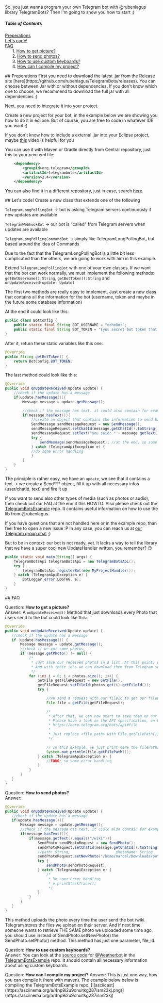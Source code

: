 So, you just wanna program your own Telegram bot with @rubenlagus library TelegramBots? Then I'm going to show you how to start ;)

##### Table of Contents  
[Preperations](#preperations)  
[Let's code!](#lets_code)  
[FAQ](#faq)  
    &nbsp;&nbsp;&nbsp;&nbsp;&nbsp;&nbsp;1. [How to get picture?](#question_how_to_get_picture)  
    &nbsp;&nbsp;&nbsp;&nbsp;&nbsp;&nbsp;2. [How to send photos?](#question_how_to_send_photos)  
    &nbsp;&nbsp;&nbsp;&nbsp;&nbsp;&nbsp;3. [How to use custom keyboards?](#question_how_to_use_custom_keyboards)  
    &nbsp;&nbsp;&nbsp;&nbsp;&nbsp;&nbsp;4. [How can I compile my project?](#question_how_to_compile)  
    
    

<a name="preperations"/>
## Preperations
First you need to download the latest .jar from the Release site [here](https://github.com/rubenlagus/TelegramBots/releases). You can choose between Jar with or without dependencies. If you don't know which one to choose, we recommend to download the full jar with all dependencies ;)

Next, you need to integrate it into your project.

Create a new project for your bot, in the example below we are showing you how to do it in eclipse. But of course, you are free to code in whatever IDE you want ;)

If you don't know how to include a external .jar into your Eclipse project, maybe [this](https://www.youtube.com/watch?v=VWnfHkBgO1I) video is helpful for you

You can use it with Maven or Gradle directly from Central repository, just this to your *pom.xml* file:
 
```xml
    <dependency>
        <groupId>org.telegram</groupId>
        <artifactId>telegrambots</artifactId>
        <version>2.4</version>
    </dependency>
```

You can also find it in a different repository, just in case, search [here](https://jitpack.io/#rubenlagus/TelegramBots).


<a name="lets_code"/>
## Let's code!
Create a new class that extends one of the following

```TelegramLongPollingBot``` -> bot is asking Telegram servers continuously if new updates are available

```TelegramWebhookBot``` -> our bot is "called" from Telegram servers when updates are available

```TelegramLongPollingCommandBot``` -> simply like TelegramLongPollingBot, but based around the idea of Commands

Due to the fact that the TelegramLongPollingBot is a little bit less complicated than the others, we are going to work with him in this example.

Extend ```TelegramLongPollingBot``` with one of your own classes. If we want that the bot can work normally, we must implement the following methods: ```getBotUsername():String```, ```getBotToken():String``` and ```onUpdateReceived(update: Update)```

The first two methods are really easy to implement. Just create a new class that contains all the information for the bot (username, token and maybe in the future some database information)

At the end it could look like this:

```java
public class BotConfig {
    public static final String BOT_USERNAME = "echoBot";
    public static final String BOT_TOKEN = "{you secret bot token that you got from BotFather}";
}
```

After it, return these static variables like this one:
```java
@Override
public String getBotToken() {
    return BotConfig.BOT_TOKEN;
}
```

The last method could look like this:

```java
@Override
public void onUpdateReceived(Update update) {
    //check if the update has a message
    if(update.hasMessage()){
        Message message = update.getMessage();

        //check if the message has text. it could also contain for example a location ( message.hasLocation() )
        if(message.hasText()){
            //create an object that contains the information to send back the message
            SendMessage sendMessageRequest = new SendMessage();
            sendMessageRequest.setChatId(message.getChatId().toString()); //who should get from the message the sender that sent it.
            sendMessageRequest.setText("you said: " + message.getText());
            try {
                sendMessage(sendMessageRequest); //at the end, so some magic and send the message ;)
            } catch (TelegramApiException e) {
            //do some error handling
            }
        }
    }
}
```
The principle is rather easy, we have an ```update```, we see that it contains a text -> we create a Send*** object, fill it up with all necessary infos (user/chatId, text) and fire it up
        
If you want to send also other types of media (such as photos or audio), then check out our FAQ at the end if this HOWTO. Also please check out the [TelegramBotsExample](https://github.com/rubenlagus/TelegramBotsExample) repo. It contains useful information on how to use the lib from @rubenlagus.
        
If you have questions that are not handled here or in the example repo, than feel free to open a new Issue :P
In any case, you can reach us at [our Telegram group chat](https://telegram.me/JavaBotsApi) ;)
        
But to be in context: our bot is not ready, yet. It lacks a way to tell the library that we have a super cool new UpdateHandler written, you remember? 😏
        
        
```java
public static void main(String[] args) {
    TelegramBotsApi telegramBotsApi = new TelegramBotsApi();
    try {
        telegramBotsApi.registerBot(new MyProjectHandler());
    } catch (TelegramApiException e) {
        BotLogger.error(LOGTAG, e);
    }
}
```
        
<a name="faq"/>
## FAQ  
   
   Question: <a name="question_how_to_get_picture"/>
   <b>How to get a picture?</b>  
   Answer: A ```onUpdateReceived()``` Method that just downloads every Photo that users send to the bot could look like this:  
   
```java
@Override
public void onUpdateReceived(Update update) {
   //check if the update has a message
   if (update.hasMessage()) {
       Message message = update.getMessage();
       //check if we got some photos
       if (message.getPhoto() != null) {
           /*
            * Just save our received photos in a list. At this point, we do not really have the photos. We have just their id.
            * And with their id's we can download them from Telegram servers
            */
           for (int i = 0; i < photos.size(); i++) {
               GetFile getFileRequest = new GetFile();
               getFileRequest.setFileId(photos.get(i).getFileId());
               try {

                   //we send a request with our fileId to get our filePath.
                   File file = getFile(getFileRequest);

                   /*
                    * After that, we can now start to save them on our local machine.
                    * Please have a look on the API specification, on how to download the files with their filepaths you just got in the code above
                    * https://core.telegram.org/bots/api#file
                    *
                    * Just replace <file_path> with File.getFilePath();
                    */

                   // In this example, we just print here the filePaths
                   System.out.println(file.getFilePath());
               } catch (TelegramApiException e) {
                   //TODO: so some error handling
               }
           }
       }
   }
}
```
   Question: <a name="question_how_to_send_photos"/>
    <b>How to send photos?</b>  
    Answer:  
      
   
```java
@Override
public void onUpdateReceived(Update update) {
   //check if the update has a message
   if(update.hasMessage()){
       Message message = update.getMessage();
       //check if the message has text. it could also contain for example a location ( message.hasLocation() )
       if(message.hasText()){
           if(message.getText().equals("/wiki")){
               SendPhoto sendPhotoRequest = new SendPhoto();
               sendPhotoRequest.setChatId(message.getChatId().toString());
               //path: String,                     photoName: String
               sendPhotoRequest.setNewPhoto("/home/marcel/Downloads/potd_wikipedia.jpg", "Good Friday.jpg"); //
               try {
                   sendPhoto(sendPhotoRequest);
               } catch (TelegramApiException e) {
                   /*
                    * Do some error handling
                    * e.printStackTrace();
                    */
               }
           }
       }
   }
}
```
   
   This method uploads the photo every time the user send the bot /wiki. Telegram stores the files we upload on their server. And if next time someone wants to retrieve THE SAME photo we uploaded some time ago, you should use instead of SendPhoto.setNewPhoto() the SendPhoto.setPhoto() method. This method has just one parameter, file_id.
   
   Question: <a name="question_how_to_use_custom_keyboards"/> 
   <b>How to use custom keyboards?</b>    
   Answer: You can look at the [source code](https://github.com/rubenlagus/TelegramBotsExample/blob/master/src/main/java/org/telegram/updateshandlers/WeatherHandlers.java) for [@Weatherbot](https://telegram.me/weatherbot) in the [TelegramBotsExample](https://github.com/rubenlagus/TelegramBotsExample) repo. It should contain all necessary information about using custom keyboards.
   
   <a name="question_how_to_compile"/>
   Question: <b>How can I compile my project?</b>     
   Answer: This is just one way, how you can compile it (here with maven). The example below below is compiling the TelegramBotsExample repo. 
   [![asciicast](https://asciinema.org/a/4np9i2u9onuitkg287ism23kj.png)](https://asciinema.org/a/4np9i2u9onuitkg287ism23kj)
   
   
